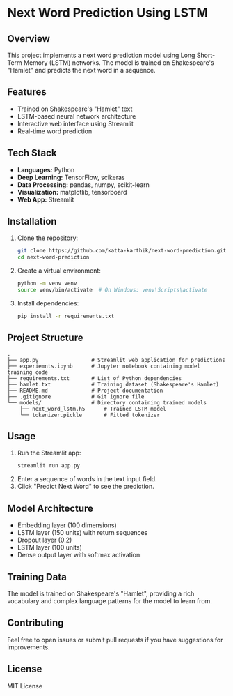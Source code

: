 # Next Word Prediction Using LSTM

## Overview
This project implements a next word prediction model using Long Short-Term Memory (LSTM) networks. The model is trained on Shakespeare's "Hamlet" and predicts the next word in a sequence.

## Features
- Trained on Shakespeare's "Hamlet" text
- LSTM-based neural network architecture
- Interactive web interface using Streamlit
- Real-time word prediction

## Tech Stack

- **Languages:** Python
- **Deep Learning:** TensorFlow, scikeras
- **Data Processing:** pandas, numpy, scikit-learn
- **Visualization:** matplotlib, tensorboard
- **Web App:** Streamlit

## Installation

1. Clone the repository:
   ```bash
   git clone https://github.com/katta-karthik/next-word-prediction.git
   cd next-word-prediction
   ```

2. Create a virtual environment:
   ```bash
   python -m venv venv
   source venv/bin/activate  # On Windows: venv\Scripts\activate
   ```

3. Install dependencies:
   ```bash
   pip install -r requirements.txt
   ```

## Project Structure
```
.
├── app.py                 # Streamlit web application for predictions
├── experiemnts.ipynb      # Jupyter notebook containing model training code
├── requirements.txt       # List of Python dependencies
├── hamlet.txt             # Training dataset (Shakespeare's Hamlet)
├── README.md              # Project documentation
├── .gitignore             # Git ignore file
└── models/                # Directory containing trained models
    ├── next_word_lstm.h5      # Trained LSTM model
    └── tokenizer.pickle       # Fitted tokenizer
```

## Usage

1. Run the Streamlit app:
   ```bash
   streamlit run app.py
   ```
2. Enter a sequence of words in the text input field.
3. Click "Predict Next Word" to see the prediction.

## Model Architecture

- Embedding layer (100 dimensions)
- LSTM layer (150 units) with return sequences
- Dropout layer (0.2)
- LSTM layer (100 units)
- Dense output layer with softmax activation

## Training Data

The model is trained on Shakespeare's "Hamlet", providing a rich vocabulary and complex language patterns for the model to learn from.

## Contributing

Feel free to open issues or submit pull requests if you have suggestions for improvements.

## License

MIT License
